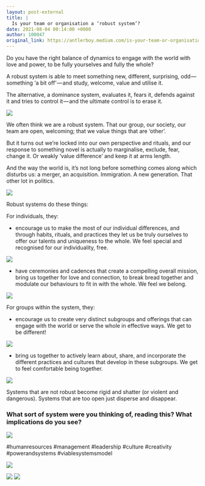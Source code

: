 ```yaml
---
layout: post-external
title: |
  Is your team or organisation a ‘robust system’?
date: 2021-08-04 00:14:00 +0000
author: 100047
original_link: https://antlerboy.medium.com/is-your-team-or-organisation-a-robust-system-b43221e287a3?source=rss-97852f5a56ae------2
---
```


Do you have the right balance of dynamics to engage with the world with love and power, to be fully yourselves and fully the whole?

A robust system is able to meet something new, different, surprising, odd — something ‘a bit off’ — and study, welcome, value and utilise it.

The alternative, a dominance system, evaluates it, fears it, defends against it and tries to control it — and the ultimate control is to erase it.

![](https://cdn-images-1.medium.com/max/818/1*Be1cj3bLWHR9DQiCvJkfzQ.png)

We often think we are a robust system. That our group, our society, our team are open, welcoming; that we value things that are ‘other’.

But it turns out we’re locked into our own perspective and rituals, and our response to something novel is actually to marginalise, exclude, fear, change it. Or weakly ‘value difference’ and keep it at arms length.

And the way the world is, it’s not long before something comes along which disturbs us: a merger, an acquisition. Immigration. A new generation. That other lot in politics.

![](https://cdn-images-1.medium.com/max/779/1*Zigzj8vNZQvegu7DhSuoTA.png)

Robust systems do these things:

For individuals, they:

- encourage us to make the most of our individual differences, and through habits, rituals, and practices they let us be truly ourselves to offer our talents and uniqueness to the whole. We feel special and recognised for our individuality, free.

![](https://cdn-images-1.medium.com/max/695/1*Off9J8KisaC-qz2AOh7UNg.png)

- have ceremonies and cadences that create a compelling overall mission, bring us together for love and connection, to break bread together and modulate our behaviours to fit in with the whole. We feel we belong.

![](https://cdn-images-1.medium.com/max/759/1*G6zj8-Xdsaik2srlJFN0ww.png)

For groups within the system, they:

- encourage us to create very distinct subgroups and offerings that can engage with the world or serve the whole in effective ways. We get to be different!

![](https://cdn-images-1.medium.com/max/720/1*Ws-fuwoE7zL7ZxsBEF4buA.png)

- bring us together to actively learn about, share, and incorporate the different practices and cultures that develop in these subgroups. We get to feel comfortable being together.

![](https://cdn-images-1.medium.com/max/745/1*Gzn9Si4zsL__WKQ3vLwQzA.png)

Systems that are not robust become rigid and shatter (or violent and dangerous). Systems that are too open just disperse and disappear.

### What sort of system were you thinking of, reading this? What implications do you see?

![](https://cdn-images-1.medium.com/max/801/1*Ow8RmJ1AZ4ZldKDerYJ8XQ.png)

#humanresources #management #leadership #culture #creativity #powerandsystems #viablesystemsmodel

![](https://cdn-images-1.medium.com/max/782/1*UNkWCaPjkv4zk68FItbyHw.png)

![](https://cdn-images-1.medium.com/max/756/1*Nz-knqxbbEaqy7NOvkqKVA.png)
 ![](https://medium.com/_/stat?event=post.clientViewed&referrerSource=full_rss&postId=b43221e287a3)
